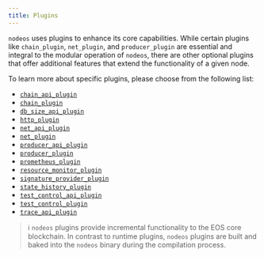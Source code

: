 ```yaml
---
title: Plugins
---
```


`nodeos` uses plugins to enhance its core capabilities. While certain plugins like `chain_plugin`, `net_plugin`, and `producer_plugin` are essential and integral to the modular operation of `nodeos`, there are other optional plugins that offer additional features that extend the functionality of a given node.

To learn more about specific plugins, please choose from the following list:

* [`chain_api_plugin`](chain_api_plugin/index.md)
* [`chain_plugin`](chain_plugin/index.md)
* [`db_size_api_plugin`](db_size_api_plugin/index.md)
* [`http_plugin`](http_plugin/index.md)
* [`net_api_plugin`](net_api_plugin/index.md)
* [`net_plugin`](net_plugin/index.md)
* [`producer_api_plugin`](producer_api_plugin/index.md)
* [`producer_plugin`](producer_plugin/index.md)
* [`prometheus_plugin`](prometheus_plugin/index.md)
* [`resource_monitor_plugin`](resource_monitor_plugin/index.md)
* [`signature_provider_plugin`](signature_provider_plugin/index.md)
* [`state_history_plugin`](state_history_plugin/index.md)
* [`test_control_api_plugin`](test_control_api_plugin/index.md)
* [`test_control_plugin`](test_control_plugin/index.md)
* [`trace_api_plugin`](trace_api_plugin/index.md)

> ℹ️ `nodeos` plugins provide incremental functionality to the EOS core blockchain. In contrast to runtime plugins, `nodeos` plugins are built and baked into the `nodeos` binary during the compilation process.

